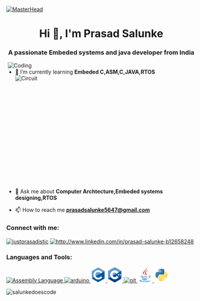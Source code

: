 
[![MasterHead](https://miro.medium.com/v2/resize:fit:1358/1*SazB8drLx74W-bFBqag9zA.gif)](https://rishavchanda.io)

<h1 align="center">Hi 👋, I'm Prasad Salunke</h1>
<h3 align="center">A passionate Embeded systems and java developer from India</h3>

<img align="right" alt="Coding" width="500" src="https://jppresents.net/static/images/asm.gif">



- 🌱 I’m currently learning **Embeded C,ASM,C,JAVA,RTOS**<img align="right" alt="Circuit" width="500" height="300" src="https://cdn.dribbble.com/users/1366606/screenshots/8075231/media/e971c24ffcfc453ec6c21accb4acbec8.gif">

-  💬 Ask me about **Computer Archtecture,Embeded systems designing,RTOS**

- 📫 How to reach me **prasadsalunke5647@gmail.com**

<h3 align="left">Connect with me:</h3>
<p align="left">
<a href="https://twitter.com/justprasadistic" target="blank"><img align="center" src="https://raw.githubusercontent.com/rahuldkjain/github-profile-readme-generator/master/src/images/icons/Social/twitter.svg" alt="justprasadistic" height="30" width="40" /></a>
<a href="https://linkedin.com/in/http://www.linkedin.com/in/prasad-salunke-b12658248" target="blank"><img align="center" src="https://raw.githubusercontent.com/rahuldkjain/github-profile-readme-generator/master/src/images/icons/Social/linked-in-alt.svg" alt="http://www.linkedin.com/in/prasad-salunke-b12658248" height="30" width="40" /></a>
</p>

<h3 align="left">Languages and Tools:</h3>
<p align="left"> <a href="https://www.tutorialspoint.com/assembly_programming/index.htm" target="_blank" rel="noreferrer"> <img src="https://www.powerandcables.com/wp-content/uploads/2021/02/ASM-Symbol-Blue-Tight-002-min.png" alt="Assembly Language" width="40" height="40"/> </a><a href="https://www.arduino.cc/" target="_blank" rel="noreferrer"> <img src="https://cdn.worldvectorlogo.com/logos/arduino-1.svg" alt="arduino" width="40" height="40"/> </a> <a href="https://www.cprogramming.com/" target="_blank" rel="noreferrer"> <img src="https://raw.githubusercontent.com/devicons/devicon/master/icons/c/c-original.svg" alt="c" width="40" height="40"/> </a> <a href="https://www.w3schools.com/cpp/" target="_blank" rel="noreferrer"> <img src="https://raw.githubusercontent.com/devicons/devicon/master/icons/cplusplus/cplusplus-original.svg" alt="cplusplus" width="40" height="40"/> </a> <a href="https://git-scm.com/" target="_blank" rel="noreferrer"> <img src="https://www.vectorlogo.zone/logos/git-scm/git-scm-icon.svg" alt="git" width="40" height="40"/> </a> <a href="https://www.java.com" target="_blank" rel="noreferrer"> <img src="https://raw.githubusercontent.com/devicons/devicon/master/icons/java/java-original.svg" alt="java" width="40" height="40"/> </a> <a href="https://www.python.org" target="_blank" rel="noreferrer"> <img src="https://raw.githubusercontent.com/devicons/devicon/master/icons/python/python-original.svg" alt="python" width="40" height="40"/> </a> </p>




<p>&nbsp;<img width="260" height="200" align="Left" src="https://github-readme-stats.vercel.app/api?username=salunkedoescode&show_icons=true&locale=en" alt="salunkedoescode" /></p>
